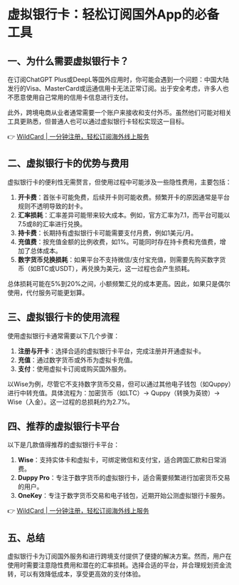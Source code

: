 # 虚拟银行卡：轻松订阅国外App的必备工具

## 一、为什么需要虚拟银行卡？

在订阅ChatGPT Plus或DeepL等国外应用时，你可能会遇到一个问题：中国大陆发行的Visa、MasterCard或运通信用卡无法正常订阅。出于安全考虑，许多人也不愿意使用自己常用的信用卡信息进行支付。

此外，跨境电商从业者通常需要一个账户来接收和支付外币。虽然他们可能对相关工具更熟悉，但普通人也可以通过虚拟银行卡轻松实现这一目标。

👉 [WildCard | 一分钟注册，轻松订阅海外线上服务](https://bbtdd.com/WildCard)

## 二、虚拟银行卡的优势与费用

虚拟银行卡的便利性无需赘言，但使用过程中可能涉及一些隐性费用，主要包括：

1. **开卡费**：首张卡可能免费，后续开卡则可能收费。频繁开卡的原因通常是平台规则不透明导致的封卡。
2. **汇率损耗**：汇率差异可能带来较大成本。例如，官方汇率为7.1，而平台可能以7.5或8的汇率进行兑换。
3. **持卡费**：长期持有虚拟银行卡可能需要支付月费，例如1美元/月。
4. **充值费**：按充值金额的比例收费，如1%。可能同时存在持卡费和充值费，增加了总体成本。
5. **数字货币兑换损耗**：如果平台不支持微信/支付宝充值，则需要先购买数字货币（如BTC或USDT），再兑换为美元，这一过程也会产生损耗。

总体损耗可能在5%到20%之间，小额频繁汇兑的成本更高。因此，如果只是偶尔使用，代付服务可能更划算。

## 三、虚拟银行卡的使用流程

使用虚拟银行卡通常需要以下几个步骤：

1. **注册与开卡**：选择合适的虚拟银行卡平台，完成注册并开通虚拟卡。
2. **充值**：通过数字货币或外币为虚拟卡充值。
3. **支付**：使用虚拟卡订阅或购买国外服务。

以Wise为例，尽管它不支持数字货币交易，但可以通过其他电子钱包（如Quppy）进行中转充值。具体流程为：加密货币（如LTC）→ Quppy（转换为英镑）→ Wise（入金）。这一过程的总损耗约为2.7%。

## 四、推荐的虚拟银行卡平台

以下是几款值得推荐的虚拟银行卡平台：

1. **Wise**：支持实体卡和虚拟卡，可绑定微信和支付宝，适合跨国汇款和日常消费。
2. **Duppy Pro**：专注于数字货币的虚拟银行卡，适合需要频繁进行加密货币交易的用户。
3. **OneKey**：专注于数字货币交易和电子钱包，近期开始公测虚拟银行卡服务。

👉 [WildCard | 一分钟注册，轻松订阅海外线上服务](https://bbtdd.com/WildCard)

## 五、总结

虚拟银行卡为订阅国外服务和进行跨境支付提供了便捷的解决方案。然而，用户在使用时需要注意隐性费用和潜在的汇率损耗。选择合适的平台，并合理规划资金流转，可以有效降低成本，享受更高效的支付体验。